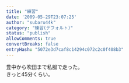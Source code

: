 ```yaml
---
title: "練習"
date: '2009-05-29T23:07:25'
author: "subaru44k"
category: "練習(デフォルト)"
status: "publish"
allowComments: true
convertBreaks: false
entryHash: "5072e3d7caf8c14294c072c2c0f408b3"
---
```

豊中から吹田まで私服で走った。<br>
きっと45分くらい。
